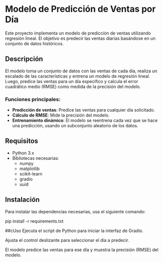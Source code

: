 # Modelo de Predicción de Ventas por Día

Este proyecto implementa un modelo de predicción de ventas utilizando regresión lineal. El objetivo es predecir las ventas diarias basándose en un conjunto de datos históricos.

## Descripción

El modelo toma un conjunto de datos con las ventas de cada día, realiza un escalado de las características y entrena un modelo de regresión lineal. Luego, predice las ventas para un día específico y calcula el error cuadrático medio (RMSE) como medida de la precisión del modelo.

### Funciones principales:
- **Predicción de ventas**: Predice las ventas para cualquier día solicitado.
- **Cálculo de RMSE**: Mide la precisión del modelo.
- **Entrenamiento dinámico**: El modelo se reentrena cada vez que se hace una predicción, usando un subconjunto aleatorio de los datos.

## Requisitos

- Python 3.x
- Bibliotecas necesarias:
  - numpy
  - matplotlib
  - scikit-learn
  - gradio
  - uuid

## Instalación

Para instalar las dependencias necesarias, usa el siguiente comando:

pip install -r requirements.txt

##cUso
Ejecuta el script de Python para iniciar la interfaz de Gradio.

Ajusta el control deslizante para seleccionar el día a predecir.

El modelo predice las ventas para ese día y muestra la precisión (RMSE) del modelo.
